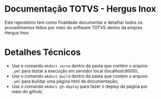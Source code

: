 # Documentação TOTVS - Hergus Inox

Este repositório tem como finalidade documentar e detalhar todos os procedimentos feitos por meio do software TOTVS dentro da empres Hergus Inox

# Detalhes Técnicos

- Use o comando `mkdocs serve` dentro da pasta que contém o arquivo `.yml` para testar a execução em servidor local (localhost:8000);
- Use o comando `mkdocs build` dentro da pasta que contém o arquivo `.yml` para buildar uma página html da documentação;
- Use o comando `mkdocs gh-deploy` para fazer o deploy da página por meio do github;
